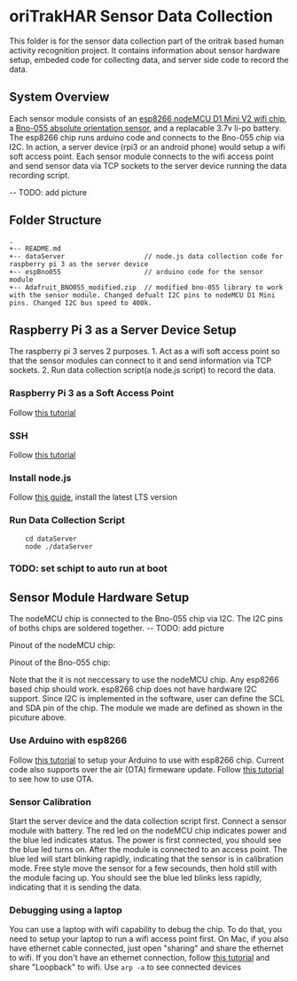 # oriTrakHAR Sensor Data Collection
This folder is for the sensor data collection part of the oritrak based human activity recognition project. It contains information about sensor hardware setup, embeded code for collecting data, and server side code to record the data.

## System Overview
Each sensor module consists of an [esp8266 nodeMCU D1 Mini V2 wifi chip](https://www.amazon.com/Makerfocus-ESP8266-Wireless-Development-Compatible/dp/B01MU4XDNX/ref=sr_1_50_sspa?s=electronics&ie=UTF8&qid=1516376792&sr=1-50-spons&keywords=D1+Mini+NodeMcu&psc=1), a [Bno-055 absolute orientation sensor](https://www.adafruit.com/product/2472), and a replacable 3.7v li-po battery. The esp8266 chip runs arduino code and connects to the Bno-055 chip via I2C. In action, a server device (rpi3 or an android phone) would setup a wifi soft access point. Each sensor module connects to the wifi access point and send sensor data via TCP sockets to the server device running the data recording script.

-- TODO: add picture

## Folder Structure
```
.
+-- README.md
+-- dataServer                    // node.js data collection code for raspberry pi 3 as the server device
+-- espBno055                     // arduino code for the sensor module
+-- Adafruit_BNO055_modified.zip  // modified bno-055 library to work with the sensor module. Changed defualt I2C pins to nodeMCU D1 Mini pins. Changed I2C bus speed to 400k.
```

## Raspberry Pi 3 as a Server Device Setup
The raspberry pi 3 serves 2 purposes. 1. Act as a wifi soft access point so that the sensor modules can connect to it and send information via TCP sockets. 2. Run data collection script(a node.js script) to record the data.

### Raspberry Pi 3 as a Soft Access Point
Follow [this tutorial](https://www.raspberrypi.org/documentation/configuration/wireless/access-point.md)

### SSH
Follow [this tutorial](https://www.raspberrypi.org/documentation/remote-access/ssh/)

### Install node.js
Follow [this guide](https://nodejs.org/en/download/package-manager/), install the latest LTS version

### Run Data Collection Script
```
    cd dataServer
    node ./dataServer
```

### TODO: set schipt to auto run at boot

## Sensor Module Hardware Setup
The nodeMCU chip is connected to the Bno-055 chip via I2C. The I2C pins of boths chips are soldered together.
-- TODO: add picture

Pinout of the nodeMCU chip:

Pinout of the Bno-055 chip:

Note that the it is not neccessary to use the nodeMCU chip. Any esp8266 based chip should work. esp8266 chip does not have hardware I2C support. Since I2C is implemented in the software, user can define the SCL and SDA pin of the chip. The module we made are defined as shown in the picuture above.

### Use Arduino with esp8266
Follow [this tutorial](https://learn.adafruit.com/adafruit-huzzah-esp8266-breakout/using-arduino-ide) to setup your Arduino to use with esp8266 chip.
Current code also supports over the air (OTA) firmeware update. Follow [this tutorial](https://randomnerdtutorials.com/esp8266-ota-updates-with-arduino-ide-over-the-air/) to see how to use OTA.

### Sensor Calibration
Start the server device and the data collection script first. Connect a sensor module with battery. The red led on the nodeMCU chip indicates power and the blue led indicates status. The power is first connected, you should see the blue led turns on. After the module is connected to an access point. The blue led will start blinking rapidly, indicating that the sensor is in calibration mode. Free style move the sensor for a few secounds, then hold still with the module facing up. You should see the blue led blinks less rapidly, indicating that it is sending the data.

### Debugging using a laptop
You can use a laptop with wifi capability to debug the chip. To do that, you need to setup your laptop to run a wifi access point first. On Mac, if you also have ethernet cable connected, just open "sharing" and share the ethernet to wifi. If you don't have an ethernet connection, follow [this tutorial](http://www.laszlopusztai.net/2016/02/14/creating-a-wi-fi-access-point-on-os-x/) and share "Loopback" to wifi.
Use `arp -a` to see connected devices



